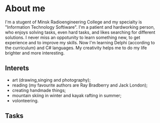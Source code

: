 # About me 
I'm a stugent of Minsk Radioengineering College and my specialty is "Information Technology Softiware". I'm a patient and hardworking person, who enjoys solving tasks, even hard tasks, and likes searching for different solutions. I never miss an oppotunity to learn something new, to get experience and to improve my skills. Now I'm learning Delphi (according to the curriculum) and C# languages. My creativity helps me to do my life brighter and more interesting.

## Interets
- art (drawing,singing and photography);
- reading (my favourite authors are Ray Bradberry and Jack London);
- creating handmade things;
- mountain skiing in winter and kayak rafting in summer;
- volonteering.

## Tasks

